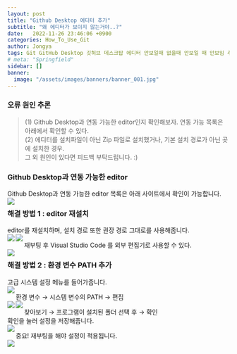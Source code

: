 ```yaml
---
layout: post
title: "Github Desktop 에디터 추가"
subtitle: "왜 에디터가 보이지 않는거야..?"
date:   2022-11-26 23:46:06 +0900
categories: How_To_Use_Git
author: Jongya
tags: Git GitHub Desktop 깃허브 데스크탑 에디터 안보일때 없을때 안보일 때 안보임 추가 설정
# meta: "Springfield"
sidebar: []
banner:
  image: "/assets/images/banners/banner_001.jpg"
---
```


<!--postNo: 20221126_002-->

### 오류 원인 추론  
  
> (1) Github Desktop과 연동 가능한 editor인지 확인해보자. 연동 가능 목록은 아래에서 확인할 수 있다.  
> (2) 에디터를 설치파일이 아닌 Zip 파일로 설치했거나, 기본 설치 경로가 아닌 곳에 설치한 경우.  
> 그 외 원인이 있다면 피드백 부탁드립니다. :)  
  
### Github Desktop과 연동 가능한 editor  
Github Desktop과 연동 가능한 editor 목록은 아래 사이트에서 확인이 가능합니다.  
<img src="https://whdrns2013.github.io/assets/images/20221126_002_001.png" align="left">
  
### 해결 방법 1 : editor 재설치  
editor를 재설치하며, 설치 경로 또한 권장 경로 그대로를 사용해줍니다.  
<img src="https://whdrns2013.github.io/assets/images/20221126_002_002.png" align="left">
<img src="https://whdrns2013.github.io/assets/images/20221126_002_003.png" align="left">
  
재부팅 후 Visual Studio Code 를 외부 편집기로 사용할 수 있다.  
<img src="https://whdrns2013.github.io/assets/images/20221126_002_004.png" align="left">
  


### 해결 방법 2 : 환경 변수 PATH 추가  
고급 시스템 설정 메뉴를 들어가줍니다.  
<img src="https://whdrns2013.github.io/assets/images/20221126_002_005.png" align="left">

환경 변수 → 시스템 변수의 PATH → 편집  
<img src="https://whdrns2013.github.io/assets/images/20221126_002_006.png" align="left">
<img src="https://whdrns2013.github.io/assets/images/20221126_002_007.png" align="left">
  
찾아보기 → 프로그램이 설치된 폴더 선택 후 → 확인  
확인을 눌러 설정을 저장해줍니다.  
<img src="https://whdrns2013.github.io/assets/images/20221126_002_008.png" align="left">

중요! 재부팅을 해야 설정이 적용됩니다.  
<img src="https://whdrns2013.github.io/assets/images/20221126_002_009.png" align="left">